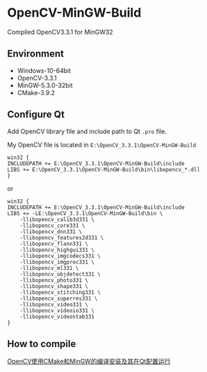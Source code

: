 # OpenCV-MinGW-Build

Compiled OpenCV3.3.1 for MinGW32

## Environment

* Windows-10-64bit
* OpenCV-3.3.1
* MinGW-5.3.0-32bit
* CMake-3.9.2

## Configure Qt

Add OpenCV library file and include path to Qt `.pro` file.

My OpenCV file is located in `E:\OpenCV_3.3.1\OpenCV-MinGW-Build`

```
win32 {
INCLUDEPATH += E:\OpenCV_3.3.1\OpenCV-MinGW-Build\include
LIBS += E:\OpenCV_3.3.1\OpenCV-MinGW-Build\bin\libopencv_*.dll
}
```

or

```
win32 {
INCLUDEPATH += E:\OpenCV_3.3.1\OpenCV-MinGW-Build\include
LIBS += -LE:\OpenCV_3.3.1\OpenCV-MinGW-Build\bin \
    -llibopencv_calib3d331 \
    -llibopencv_core331 \
    -llibopencv_dnn331 \
    -llibopencv_features2d331 \
    -llibopencv_flann331 \
    -llibopencv_highgui331 \
    -llibopencv_imgcodecs331 \
    -llibopencv_imgproc331 \
    -llibopencv_ml331 \
    -llibopencv_objdetect331 \
    -llibopencv_photo331 \
    -llibopencv_shape331 \
    -llibopencv_stitching331 \
    -llibopencv_superres331 \
    -llibopencv_video331 \
    -llibopencv_videoio331 \
    -llibopencv_videostab331
}
```

## How to compile

[OpenCV使用CMake和MinGW的编译安装及其在Qt配置运行](http://blog.csdn.net/huihut/article/details/78701814)